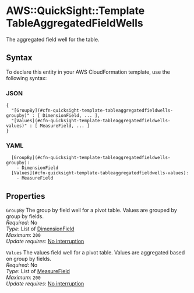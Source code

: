 # AWS::QuickSight::Template TableAggregatedFieldWells<a name="aws-properties-quicksight-template-tableaggregatedfieldwells"></a>

The aggregated field well for the table\.

## Syntax<a name="aws-properties-quicksight-template-tableaggregatedfieldwells-syntax"></a>

To declare this entity in your AWS CloudFormation template, use the following syntax:

### JSON<a name="aws-properties-quicksight-template-tableaggregatedfieldwells-syntax.json"></a>

```
{
  "[GroupBy](#cfn-quicksight-template-tableaggregatedfieldwells-groupby)" : [ DimensionField, ... ],
  "[Values](#cfn-quicksight-template-tableaggregatedfieldwells-values)" : [ MeasureField, ... ]
}
```

### YAML<a name="aws-properties-quicksight-template-tableaggregatedfieldwells-syntax.yaml"></a>

```
  [GroupBy](#cfn-quicksight-template-tableaggregatedfieldwells-groupby):
    - DimensionField
  [Values](#cfn-quicksight-template-tableaggregatedfieldwells-values):
    - MeasureField
```

## Properties<a name="aws-properties-quicksight-template-tableaggregatedfieldwells-properties"></a>

`GroupBy` <a name="cfn-quicksight-template-tableaggregatedfieldwells-groupby"></a>
The group by field well for a pivot table\. Values are grouped by group by fields\.  
_Required_: No  
_Type_: List of [DimensionField](aws-properties-quicksight-template-dimensionfield.md)  
_Maximum_: `200`  
_Update requires_: [No interruption](https://docs.aws.amazon.com/AWSCloudFormation/latest/UserGuide/using-cfn-updating-stacks-update-behaviors.html#update-no-interrupt)

`Values` <a name="cfn-quicksight-template-tableaggregatedfieldwells-values"></a>
The values field well for a pivot table\. Values are aggregated based on group by fields\.  
_Required_: No  
_Type_: List of [MeasureField](aws-properties-quicksight-template-measurefield.md)  
_Maximum_: `200`  
_Update requires_: [No interruption](https://docs.aws.amazon.com/AWSCloudFormation/latest/UserGuide/using-cfn-updating-stacks-update-behaviors.html#update-no-interrupt)

